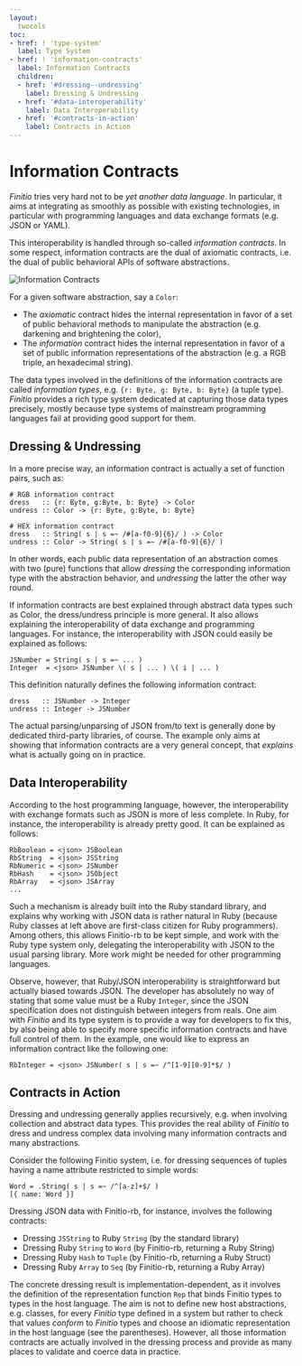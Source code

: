 ```yaml
---
layout:
  twocols
toc:
- href: ! 'type-system'
  label: Type System
- href: ! 'information-contracts'
  label: Information Contracts
  children:
  - href: '#dressing--undressing'
    label: Dressing & Undressing
  - href: '#data-interoperability'
    label: Data Interoperability
  - href: '#contracts-in-action'
    label: Contracts in Action
---
```

# Information Contracts

*Finitio* tries very hard not to be *yet another data language*. In
particular, it aims at integrating as smoothly as possible with existing
technologies, in particular with programming languages and data exchange
formats (e.g. JSON or YAML).

This interoperability is handled through so-called *information contracts*. In
some respect, information contracts are the dual of axiomatic contracts, i.e.
the dual of public behavioral APIs of software abstractions.

![Information Contracts](/img/contracts.png)

For a given software abstraction, say a `Color`:

* The *axiomatic* contract hides the internal representation in favor of a set
  of public behavioral methods to manipulate the abstraction (e.g. darkening
  and brightening the color),
* The *information* contract hides the internal representation in favor of a
  set of public information representations of the abstraction (e.g. a RGB
  triple, an hexadecimal string).

The data types involved in the definitions of the information contracts are
called *information types*, e.g. `{r: Byte, g: Byte, b: Byte}` (a tuple type).
*Finitio* provides a rich type system dedicated at capturing those data types
precisely, mostly because type systems of mainstream programming languages
fail at providing good support for them.

## Dressing &amp; Undressing

In a more precise way, an information contract is actually a set of
function pairs, such as:

```finitio
# RGB information contract
dress   :: {r: Byte, g:Byte, b: Byte} -> Color
undress :: Color -> {r: Byte, g:Byte, b: Byte}

# HEX information contract
dress   :: String( s | s =~ /#[a-f0-9]{6}/ ) -> Color
undress :: Color -> String( s | s =~ /#[a-f0-9]{6}/ )
```

In other words, each public data representation of an abstraction comes
with two (pure) functions that allow *dressing* the corresponding
information type with the abstraction behavior, and *undressing* the latter
the other way round.

If information contracts are best explained through abstract data types
such as Color, the dress/undress principle is more general. It also allows
explaining the interoperability of data exchange and programming languages.
For instance, the interoperability with JSON could easily be explained as
follows:

```finitio
JSNumber = String( s | s =~ ... )
Integer  = <json> JSNumber \( s | ... ) \( i | ... )
```

This definition naturally defines the following information contract:

```finitio
dress   :: JSNumber -> Integer
undress :: Integer -> JSNumber
```

The actual parsing/unparsing of JSON from/to text is generally done by
dedicated third-party libraries, of course. The example only aims at showing
that information contracts are a very general concept, that *explains*
what is actually going on in practice.

## Data Interoperability

According to the host programming language, however, the interoperability
with exchange formats such as JSON is more of less complete. In Ruby, for
instance, the interoperability is already pretty good. It can be explained as
follows:

```finitio
RbBoolean = <json> JSBoolean
RbString  = <json> JSString
RbNumeric = <json> JSNumber
RbHash    = <json> JSObject
RbArray   = <json> JSArray
...
```

Such a mechanism is already built into the Ruby standard library, and explains
why working with JSON data is rather natural in Ruby (because Ruby classes at
left above are first-class citizen for Ruby programmers). Among others, this
allows Finitio-rb to be kept simple, and work with the Ruby type system only,
delegating the interoperability with JSON to the usual parsing library. More
work might be needed for other programming languages.

Observe, however, that Ruby/JSON interoperability is straightforward but
actually biased towards JSON. The developer has absolutely no way of stating
that some value must be a Ruby `Integer`, since the JSON
specification does not distinguish between integers from reals. One aim with
*Finitio* and its type system is to provide a way for developers to fix this,
by also being able to specify more specific information contracts and have
full control of them. In the example, one would like to express an information
contract like the following one:

```finitio
RbInteger = <json> JSNumber( s | s =~ /^[1-9][0-9]*$/ )
```

## Contracts in Action

Dressing and undressing generally applies recursively, e.g. when involving
collection and abstract data types. This provides the real ability of
*Finitio* to dress and undress complex data involving many information
contracts and many abstractions.

Consider the following Finitio system, i.e. for dressing sequences of tuples
having a name attribute restricted to simple words:

```finitio
Word = .String( s | s =~ /^[a-z]+$/ )
[{ name: Word }]
```

Dressing JSON data with Finitio-rb, for instance, involves the following contracts:

* Dressing `JSString` to Ruby `String` (by the standard library)
* Dressing Ruby `String` to `Word` (by Finitio-rb, returning a Ruby String)
* Dressing Ruby `Hash` to `Tuple` (by Finitio-rb, returning a Ruby Struct)
* Dressing Ruby `Array` to `Seq` (by Finitio-rb, returning a Ruby Array)

The concrete dressing result is implementation-dependent, as it involves the
definition of the representation function `Rep` that binds Finitio types to
types in the host language. The aim is not to define new host abstractions,
e.g. classes, for every *Finitio* type defined in a system but rather to check
that values *conform* to *Finitio* types and choose an idiomatic
representation in the host language (see the parentheses). However, all those
information contracts are actually involved in the dressing process and
provide as many places to validate and coerce data in practice.
